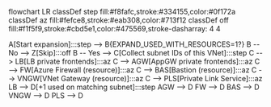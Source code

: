 flowchart LR
  classDef step fill:#f8fafc,stroke:#334155,color:#0f172a
  classDef az fill:#fefce8,stroke:#eab308,color:#713f12
  classDef off fill:#f1f5f9,stroke:#cbd5e1,color:#475569,stroke-dasharray: 4 4

  A[Start expansion]:::step --> B{EXPAND_USED_WITH_RESOURCES=1?}
  B -- No --> Z[Skip]:::off
  B -- Yes --> C[Collect subnet IDs of this VNet]:::step
  C --> LB[LB private frontends]:::az
  C --> AGW[AppGW private frontends]:::az
  C --> FW[Azure Firewall (resource)]:::az
  C --> BAS[Bastion (resource)]:::az
  C --> VNGW[VNet Gateway (resource)]:::az
  C --> PLS[Private Link Service]:::az
  LB --> D[+1 used on matching subnet]:::step
  AGW --> D
  FW --> D
  BAS --> D
  VNGW --> D
  PLS --> D
